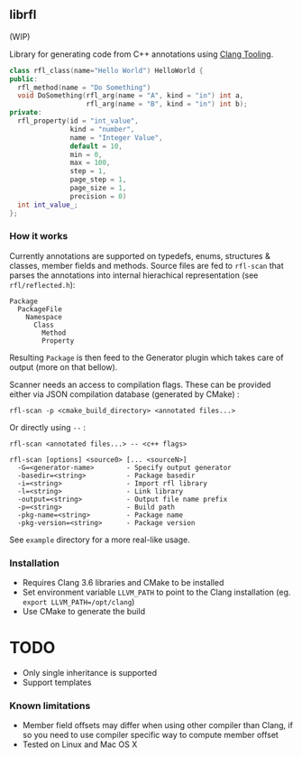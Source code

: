 librfl
------

(WIP)

Library for generating code from C++ annotations using [Clang Tooling](http://clang.llvm.org/docs/LibTooling.html).

```C++
class rfl_class(name="Hello World") HelloWorld {
public:
  rfl_method(name = "Do Something")
  void DoSomething(rfl_arg(name = "A", kind = "in") int a,
                   rfl_arg(name = "B", kind = "in") int b);
private:
  rfl_property(id = "int_value",
               kind = "number",
               name = "Integer Value",
               default = 10,
               min = 0,
               max = 100,
               step = 1,
               page_step = 1,
               page_size = 1,
               precision = 0)
  int int_value_;
};
```

### How it works

Currently annotations are supported on typedefs, enums, structures & classes, member fields and methods.
Source files are fed to `rfl-scan` that parses the annotations into internal hierachical representation (see `rfl/reflected.h`):

```
Package
  PackageFile
    Namespace
      Class
        Method
        Property
```
Resulting `Package` is then feed to the Generator plugin which takes care of output (more on that bellow).

Scanner needs an access to compilation flags. These can be provided either via JSON compilation database (generated by CMake) :

```
rfl-scan -p <cmake_build_directory> <annotated files...>
```

Or directly using `--` :

```
rfl-scan <annotated files...> -- <c++ flags>
```

```
rfl-scan [options] <source0> [... <sourceN>]
  -G=<generator-name>        - Specify output generator
  -basedir=<string>          - Package basedir
  -i=<string>                - Import rfl library
  -l=<string>                - Link library
  -output=<string>           - Output file name prefix
  -p=<string>                - Build path
  -pkg-name=<string>         - Package name
  -pkg-version=<string>      - Package version
```

See `example` directory for a more real-like usage.

### Installation
- Requires Clang 3.6 libraries and CMake to be installed
- Set environment variable `LLVM_PATH` to point to the Clang installation (eg. `export LLVM_PATH=/opt/clang`)
- Use CMake to generate the build

# TODO
- Only single inheritance is supported
- Support templates

### Known limitations
- Member field offsets may differ when using other compiler than Clang, if so you need to use compiler specific
  way to compute member offset
- Tested on Linux and Mac OS X

